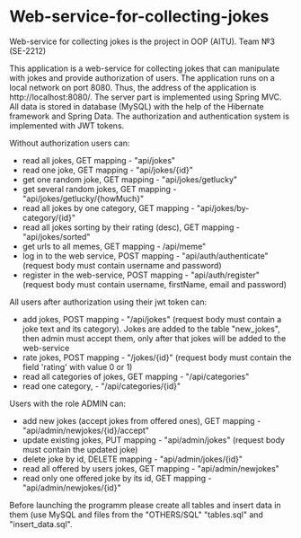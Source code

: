 # Web-service-for-collecting-jokes
Web-service for collecting jokes is the project in OOP (AITU). Team №3 (SE-2212)

This application is a web-service for collecting jokes that can manipulate with jokes and provide authorization of users. 
The application runs on a local network on port 8080. Thus, the address of the application is http://localhost:8080/. The server part is implemented using Spring MVC. All data is stored in database (MySQL) with the help of the Hibernate framework and Spring Data. The authorization and authentication system is implemented with JWT tokens.

Without authorization users can:
- read all jokes, GET mapping - "api/jokes" 
- read one joke, GET mapping - "api/jokes/{id}"  
- get one random joke, GET mapping - "api/jokes/getlucky"
- get several random jokes, GET mapping - "api/jokes/getlucky/{howMuch}"
- read all jokes by one category, GET mapping - "api/jokes/by-category/{id}"
- read all jokes sorting by their rating (desc), GET mapping - "api/jokes/sorted"
- get urls to all memes, GET mapping - /api/meme"
- log in to the web service, POST mapping - "api/auth/authenticate" (request body must contain username and password)
- register in the web-service, POST mapping - "api/auth/register" (request body must contain username, firstName, email and password)

All users after authorization using their jwt token can: 
- add jokes, POST mapping - "/api/jokes" (request body must contain a joke text and its category). Jokes are added to the table "new_jokes", then admin must accept them, only after that jokes will be added to the web-service
- rate jokes, POST mapping - "/jokes/{id}" (request body must contain the field 'rating' with value 0 or 1)
- read all categories of jokes, GET mapping - "/api/categories" 
- read one category, - "/api/categories/{id}" 

Users with the role ADMIN can: 
- add new jokes (accept jokes from offered ones), GET mapping - "api/admin/newjokes/{id}/accept"
- update existing jokes, PUT mapping - "api/admin/jokes" (request body must contain the updated joke)
- delete joke by id, DELETE mapping - "api/admin/jokes/{id}"
- read all offered by users jokes, GET mapping - "api/admin/newjokes"
- read only one offered joke by its id, GET mapping - "api/admin/newjokes/{id}"

Before launching the programm please create all tables and insert data in them (use MySQL and files from the "OTHERS/SQL" "tables.sql" and "insert_data.sql".
